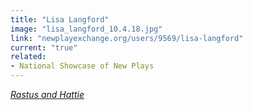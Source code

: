 ```yaml
---
title: "Lisa Langford"
image: "lisa_langford_10.4.18.jpg"
link: "newplayexchange.org/users/9569/lisa-langford"
current: "true"
related:
- National Showcase of New Plays
---
```


<a href="https://newplayexchange.org/plays/128790/rastus-and-hattie" rel="nofollow">*Rastus and Hattie*</a>

